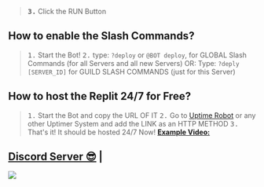 > **<kbd>3.</kbd>** Click the RUN Button

## How to enable the Slash Commands?
> <kbd>1.</kbd> Start the Bot!
> <kbd>2.</kbd> type: `?deploy` or `@BOT deploy`, for GLOBAL Slash Commands (for all Servers and all new Servers)
> OR: Type: `?deply [SERVER_ID]` for GUILD SLASH COMMANDS (just for this Server)

## How to host the Replit 24/7 for Free?
> <kbd>1.</kbd> Start the Bot and copy the URL OF IT
> <kbd>2.</kbd> Go to [Uptime Robot](https://uptimerobot.com/) or any other Uptimer System and add the LINK as an HTTP METHOD
> <kbd>3.</kbd> That's it! It should be hosted 24/7 Now!
> [**Example Video:**](https://dl.dropboxusercontent.com/s/xnwcovtdyizj1td/eFbgYzpZlB.mp4)

## [Discord Server 😎](https://discord.gg/j8hXTVxwaj) |
<a href="https://discord.gg/j8hXTVxwaj"><img src="https://cdn.discordapp.com/attachments/887065559794057277/918864030918123660/THOR_OP.png"></a>


